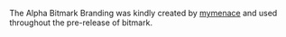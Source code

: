 The Alpha Bitmark Branding was kindly created by [mymenace](https://bitcointalk.org/index.php?action=profile;u=114706) and used throughout the pre-release of bitmark.

